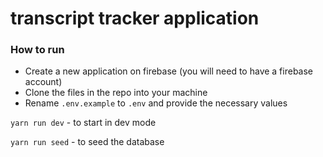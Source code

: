 # transcript tracker application

### How to run
- Create a new application on firebase (you will need to have a firebase account)
- Clone the files in the repo into your machine
- Rename `.env.example` to `.env` and provide the necessary values

`yarn run dev` - to start in dev mode

`yarn run seed` - to seed the database